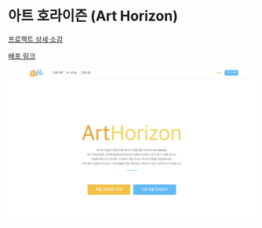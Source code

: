 # 아트 호라이즌 (Art Horizon)

[프로젝트 상세·소감](https://sable-exhaust-9f0.notion.site/Art-Horizon-44fa76e6f3a34077a7f10684db6ec7ac)

[배포 링크](https://art-horizon-fe.vercel.app/)

![아트 호라이즌 프로젝트 화면](./images-readme/art-horizon-main-page.png)
